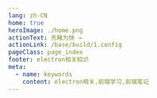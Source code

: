 ```yaml
---
lang: zh-CN
home: true
heroImage: ./home.png
actionText: 先睹为快 →
actionLink: /base/build/1.config
pageClass: page_index
footer: electron相关知识
meta:
  - name: keywords
    content: electron相关,前端学习,前端笔记
---
```


<template>
    <div class="cont">
        <div id="large-header" class="large-header"></div>
            <div class="features">
        <div class="feature">
          <h2>electron基础</h2> 
          <p>掌握electron相关基础知识</p>
        </div>
        <div class="feature">
          <h2>electron相关案例</h2> 
          <p>掌握一般项目中的配置、登录、权限认证、单元测试、国际化、富文本、上传下载等常见功能</p>
        </div>
        <div class="feature">
          <h2>electron应用场景</h2> 
          <p>组件设计思路，组件编写工作流搭建 从0编写复杂组件之异步级联组件 单元测试编写及组件的发布</p>
        </div>
        <div class="feature">
          <h2>electron相关优化</h2> 
          <p>electron优化预渲染、骨架屏、Nuxt.js服务端渲染 使用typescript构建electron应用 electron + electron实现electron的布署和持续集成</p>
        </div>
      </div>
    </div>
</template>
